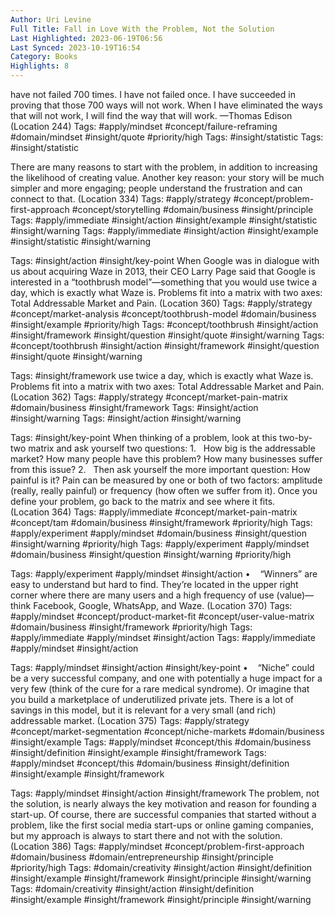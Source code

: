 ```yaml
---
Author: Uri Levine
Full Title: Fall in Love With the Problem, Not the Solution
Last Highlighted: 2023-06-19T06:56
Last Synced: 2023-10-19T16:54
Category: Books
Highlights: 8
---
```

have not failed 700 times. I have not failed once. I have succeeded in proving that those 700 ways will not work. When I have eliminated the ways that will not work, I will find the way that will work. —Thomas Edison (Location 244)
Tags: #apply/mindset #concept/failure-reframing #domain/mindset #insight/quote #priority/high
Tags: #insight/statistic
Tags: #insight/statistic
  
There are many reasons to start with the problem, in addition to increasing the likelihood of creating value. Another key reason: your story will be much simpler and more engaging; people understand the frustration and can connect to that. (Location 334)
Tags: #apply/strategy #concept/problem-first-approach #concept/storytelling #domain/business #insight/principle
Tags: #apply/immediate #insight/action #insight/example #insight/statistic #insight/warning
Tags: #apply/immediate #insight/action #insight/example #insight/statistic #insight/warning
  
Tags: #insight/action #insight/key-point
When Google was in dialogue with us about acquiring Waze in 2013, their CEO Larry Page said that Google is interested in a “toothbrush model”—something that you would use twice a day, which is exactly what Waze is. Problems fit into a matrix with two axes: Total Addressable Market and Pain. (Location 360)
Tags: #apply/strategy #concept/market-analysis #concept/toothbrush-model #domain/business #insight/example #priority/high
Tags: #concept/toothbrush #insight/action #insight/framework #insight/question #insight/quote #insight/warning
Tags: #concept/toothbrush #insight/action #insight/framework #insight/question #insight/quote #insight/warning
  
Tags: #insight/framework
use twice a day, which is exactly what Waze is. Problems fit into a matrix with two axes: Total Addressable Market and Pain. (Location 362)
Tags: #apply/strategy #concept/market-pain-matrix #domain/business #insight/framework
Tags: #insight/action #insight/warning
Tags: #insight/action #insight/warning
  
Tags: #insight/key-point
When thinking of a problem, look at this two-by-two matrix and ask yourself two questions: 1.   How big is the addressable market? How many people have this problem? How many businesses suffer from this issue? 2.   Then ask yourself the more important question: How painful is it? Pain can be measured by one or both of two factors: amplitude (really, really painful) or frequency (how often we suffer from it). Once you define your problem, go back to the matrix and see where it fits. (Location 364)
Tags: #apply/immediate #concept/market-pain-matrix #concept/tam #domain/business #insight/framework #priority/high
Tags: #apply/experiment #apply/mindset #domain/business #insight/question #insight/warning #priority/high
Tags: #apply/experiment #apply/mindset #domain/business #insight/question #insight/warning #priority/high
  
Tags: #apply/experiment #apply/mindset #insight/action
•    “Winners” are easy to understand but hard to find. They’re located in the upper right corner where there are many users and a high frequency of use (value)—think Facebook, Google, WhatsApp, and Waze. (Location 370)
Tags: #apply/mindset #concept/product-market-fit #concept/user-value-matrix #domain/business #insight/framework #priority/high
Tags: #apply/immediate #apply/mindset #insight/action
Tags: #apply/immediate #apply/mindset #insight/action
  
Tags: #apply/mindset #insight/action #insight/key-point
•    “Niche” could be a very successful company, and one with potentially a huge impact for a very few (think of the cure for a rare medical syndrome). Or imagine that you build a marketplace of underutilized private jets. There is a lot of savings in this model, but it is relevant for a very small (and rich) addressable market. (Location 375)
Tags: #apply/strategy #concept/market-segmentation #concept/niche-markets #domain/business #insight/example
Tags: #apply/mindset #concept/this #domain/business #insight/definition #insight/example #insight/framework
Tags: #apply/mindset #concept/this #domain/business #insight/definition #insight/example #insight/framework
  
Tags: #apply/mindset #insight/action #insight/framework
The problem, not the solution, is nearly always the key motivation and reason for founding a start-up. Of course, there are successful companies that started without a problem, like the first social media start-ups or online gaming companies, but my approach is always to start there and not with the solution. (Location 386)
Tags: #apply/mindset #concept/problem-first-approach #domain/business #domain/entrepreneurship #insight/principle #priority/high
Tags: #domain/creativity #insight/action #insight/definition #insight/example #insight/framework #insight/principle #insight/warning
Tags: #domain/creativity #insight/action #insight/definition #insight/example #insight/framework #insight/principle #insight/warning